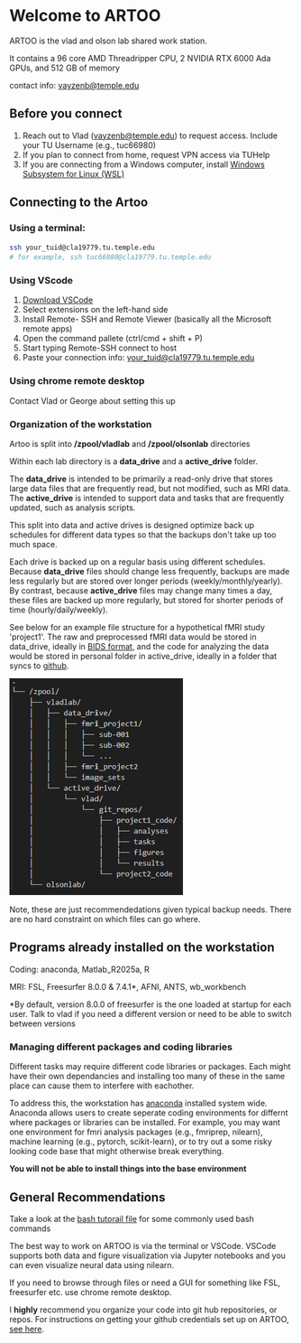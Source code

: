 # Welcome to ARTOO

ARTOO is the vlad and olson lab shared work station. 

It contains a 96 core AMD Threadripper CPU, 2 NVIDIA RTX 6000 Ada GPUs, and 512 GB of memory

contact info: vayzenb@temple.edu

## Before you connect

1. Reach out to Vlad (vayzenb@temple.edu) to request access. Include your TU Username (e.g., tuc66980)
2. If you plan to connect from home, request VPN access via TUHelp
3. If you are connecting from a Windows computer, install [Windows Subsystem for Linux (WSL)](https://learn.microsoft.com/en-us/windows/wsl/install)

## Connecting to the Artoo

### Using a terminal:
```bash
ssh your_tuid@cla19779.tu.temple.edu
# for example, ssh tuc66980@cla19779.tu.temple.edu
```

### Using VScode
1. [Download VSCode ](https://code.visualstudio.com/)
2. Select extensions on the left-hand side
3. Install Remote- SSH and Remote Viewer (basically all the Microsoft remote apps)
4. Open the command pallete (ctrl/cmd + shift + P)
5. Start typing Remote-SSH connect to host
6. Paste your connection info: your_tuid@cla19779.tu.temple.edu

### Using chrome remote desktop
Contact Vlad or George about setting this up

### Organization of the workstation

Artoo is split into **/zpool/vladlab** and **/zpool/olsonlab** directories

Within each lab directory is a **data_drive** and a **active_drive** folder. 

The **data_drive** is intended to be primarily a read-only drive that stores large data files that are frequently read, but not modified, such as MRI data.
The **active_drive** is intended to support data and tasks that are frequently updated, such as analysis scripts. 

This split into data and active drives is designed optimize back up schedules for different data types so that the backups don't take up too much space. 

Each drive is backed up on a regular basis using different schedules. Because **data_drive** files should change less frequently, backups are made less regularly but are stored over longer periods (weekly/monthly/yearly).  By contrast, because **active_drive** files may change many times a day, these files are backed up more regularly, but stored for shorter periods of time (hourly/daily/weekly). 

See below for an example file structure for a hypothetical fMRI study 'project1'. The raw and preprocessed fMRI data would be stored in data_drive, ideally in [BIDS format](https://bids.neuroimaging.io/index.html), and the code for analyzing the data would be stored in personal folder in active_drive, ideally in a folder that syncs to [github](https://docs.github.com/en/get-started/git-basics).

![image](files/directory_structure.png)

Note, these are just recommendedations given typical backup needs. There are no hard constraint on which files can go where.

## Programs already installed on the workstation

Coding: anaconda, Matlab_R2025a, R 

MRI: FSL, Freesurfer 8.0.0 & 7.4.1*, AFNI, ANTS, wb_workbench

*By default, version 8.0.0 of freesurfer is the one loaded at startup for each user. Talk to vlad if you need a different version or need to be able to switch between versions

### Managing different packages and coding libraries

Different tasks may require different code libraries or packages. Each might have their own dependancies and installing too many of these in the same place can cause them to interfere with eachother. 

To address this, the workstation has [anaconda](https://docs.conda.io/projects/conda/en/stable/user-guide/cheatsheet.html) installed system wide. Anaconda allows users to create seperate coding environments for differnt where packages or libraries can be installed. For example, you may want one environment for fmri analysis packages (e.g., fmriprep, nilearn), machine learning (e.g., pytorch, scikit-learn), or to try out a some risky looking code base that might otherwise break everything.

**You will not be able to install things into the base environment**

## General Recommendations

Take a look at the [bash tutorail file](tutorials/bash_startup.md) for some commonly used bash commands

The best way to work on ARTOO is via the terminal or VSCode. VSCode supports both data and figure visualization via Jupyter notebooks and you can even visualize neural data using nilearn. 

If you need to browse through files or need a GUI for something like FSL, freesurfer etc. use chrome remote desktop.

I **highly** recommend you organize your code into git hub repositories, or repos. For instructions on getting your github credentials set up on ARTOO, [see here](tutorials/git_setup.md).









